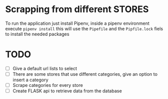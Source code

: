 # Scrapping from different STORES
To run the application just install Pipenv, inside a pipenv environment execute `pipenv install` this will use the `Pipefile` and the `Pipfile.lock` fiels to install the needed packages

# TODO
 - [ ] Give a default url lists to select
 - [ ] There are some stores that use different categories, give an option to insert a category
 - [ ] Scrape categories for every store
 - [ ] Create FLASK api to retrieve data from the database